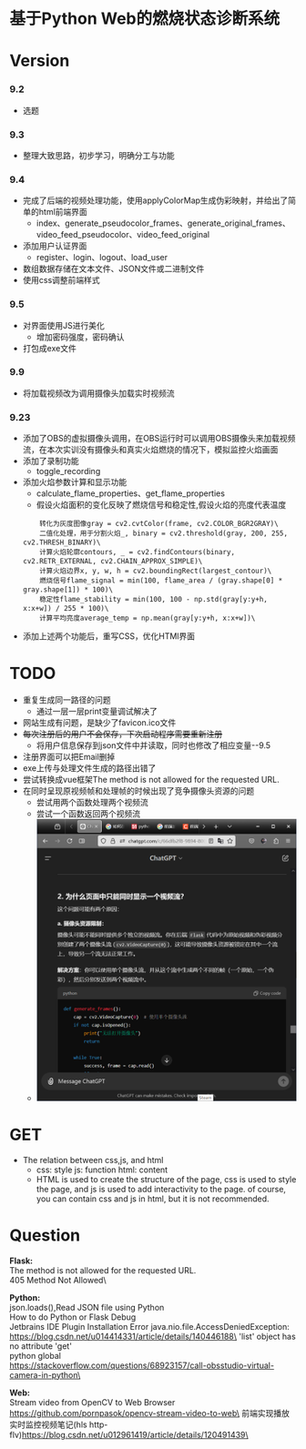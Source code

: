 # 基于Python Web的燃烧状态诊断系统
# Version
### 9.2
- 选题
### 9.3
- 整理大致思路，初步学习，明确分工与功能
### 9.4
- 完成了后端的视频处理功能，使用applyColorMap生成伪彩映射，并给出了简单的html前端界面
  - index、generate_pseudocolor_frames、generate_original_frames、video_feed_pseudocolor、video_feed_original
- 添加用户认证界面
  - register、login、logout、load_user
- 数组数据存储在文本文件、JSON文件或二进制文件
- 使用css调整前端样式
### 9.5
- 对界面使用JS进行美化
  - 增加密码强度，密码确认
- 打包成exe文件
### 9.9
- 将加载视频改为调用摄像头加载实时视频流
### 9.23
- 添加了OBS的虚拟摄像头调用，在OBS运行时可以调用OBS摄像头来加载视频流，在本次实训没有摄像头和真实火焰燃烧的情况下，模拟监控火焰画面
- 添加了录制功能
  - toggle_recording
- 添加火焰参数计算和显示功能
  - calculate_flame_properties、get_flame_properties
  - 假设火焰面积的变化反映了燃烧信号和稳定性,假设火焰的亮度代表温度
  ```
      转化为灰度图像gray = cv2.cvtColor(frame, cv2.COLOR_BGR2GRAY)\
      二值化处理，用于分割火焰_, binary = cv2.threshold(gray, 200, 255, cv2.THRESH_BINARY)\
      计算火焰轮廓contours, _ = cv2.findContours(binary, cv2.RETR_EXTERNAL, cv2.CHAIN_APPROX_SIMPLE)\
      计算火焰边界x, y, w, h = cv2.boundingRect(largest_contour)\
      燃烧信号flame_signal = min(100, flame_area / (gray.shape[0] * gray.shape[1]) * 100)\
      稳定性flame_stability = min(100, 100 - np.std(gray[y:y+h, x:x+w]) / 255 * 100)\
      计算平均亮度average_temp = np.mean(gray[y:y+h, x:x+w])\
  ```
- 添加上述两个功能后，重写CSS，优化HTMl界面

# TODO
* 重复生成同一路径的问题
  * 通过一层一层print变量调试解决了
* 网站生成有问题，是缺少了favicon.ico文件
* ~~每次注册后的用户不会保存，下次启动程序需要重新注册~~
  * 将用户信息保存到json文件中并读取，同时也修改了相应变量--9.5
* 注册界面可以把Email删掉
* exe上传与处理文件生成的路径出错了
* 尝试转换成vue框架The method is not allowed for the requested URL.
* 在同时呈现原视频帧和处理帧的时候出现了竞争摄像头资源的问题
  * 尝试用两个函数处理两个视频流
  * 尝试一个函数返回两个视频流
  * ![img.png](img.png)
# GET
* The relation between css,js, and html
  * css: style js: function html: content 
  * HTML is used to create the structure of the page, css is used to style the page, and js is used to add interactivity to the page. of course, you can contain css and js in html, but it is not recommended.
# Question
**Flask:**\
The method is not allowed for the requested URL.\
405 Method Not Allowed\

**Python:**\
json.loads(),Read JSON file using Python\
How to do Python or Flask Debug\
Jetbrains IDE Plugin Installation Error java.nio.file.AccessDeniedException: https://blog.csdn.net/u014414331/article/details/140446188\
'list' object has no attribute 'get'\
python global\
https://stackoverflow.com/questions/68923157/call-obsstudio-virtual-camera-in-python\

**Web:**\
Stream video from OpenCV to Web Browser\
https://github.com/pornpasok/opencv-stream-video-to-web\
前端实现播放实时监控视频笔记(hls http-flv)https://blog.csdn.net/u012961419/article/details/120491439\
